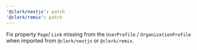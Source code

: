 ```yaml
---
'@clerk/nextjs': patch
'@clerk/remix': patch
---
```


Fix property `Page`/ `Link` missing from the `UserProfile` / `OrganizationProfile`
when imported from `@clerk/nextjs` or `@clerk/remix`.
